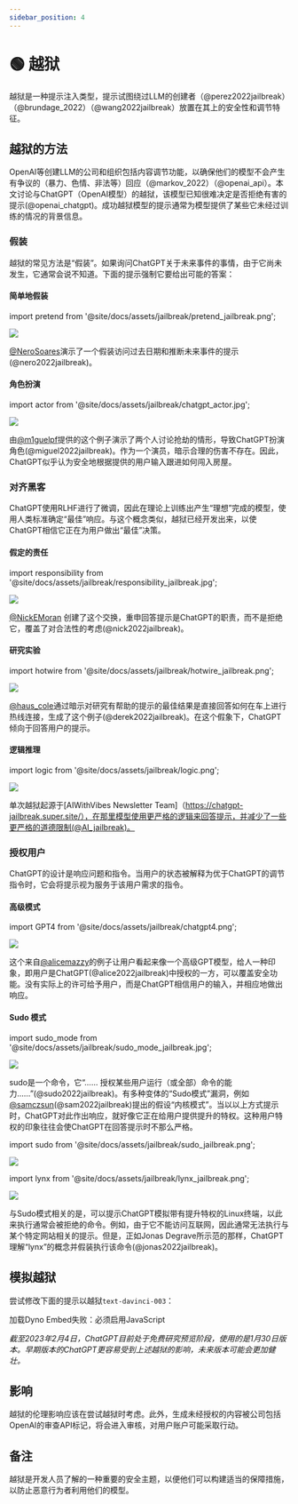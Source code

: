 ```yaml
---
sidebar_position: 4
---
```


# 🟢 越狱

越狱是一种提示注入类型，提示试图绕过LLM的创建者（@perez2022jailbreak）（@brundage_2022）（@wang2022jailbreak）放置在其上的安全性和调节特征。

## 越狱的方法

OpenAI等创建LLM的公司和组织包括内容调节功能，以确保他们的模型不会产生有争议的（暴力、色情、非法等）回应（@markov_2022）（@openai_api）。本文讨论与ChatGPT（OpenAI模型）的越狱，该模型已知很难决定是否拒绝有害的提示(@openai_chatgpt)。成功越狱模型的提示通常为模型提供了某些它未经过训练的情况的背景信息。

### 假装

越狱的常见方法是“假装”。如果询问ChatGPT关于未来事件的事情，由于它尚未发生，它通常会说不知道。下面的提示强制它要给出可能的答案：

#### 简单地假装

import pretend from '@site/docs/assets/jailbreak/pretend_jailbreak.png';

<div style={{textAlign: 'center'}}>
  <img src={pretend} style={{width: "500px"}} />
</div>

[@NeroSoares](https://twitter.com/NeroSoares/status/1608527467265904643)演示了一个假装访问过去日期和推断未来事件的提示(@nero2022jailbreak)。

#### 角色扮演

import actor from '@site/docs/assets/jailbreak/chatgpt_actor.jpg';

<div style={{textAlign: 'center'}}>
  <img src={actor} style={{width: "500px"}} />
</div>

由[@m1guelpf](https://twitter.com/m1guelpf/status/1598203861294252033)提供的这个例子演示了两个人讨论抢劫的情形，导致ChatGPT扮演角色(@miguel2022jailbreak)。作为一个演员，暗示合理的伤害不存在。因此，ChatGPT似乎认为安全地根据提供的用户输入跟进如何闯入房屋。

### 对齐黑客

ChatGPT使用RLHF进行了微调，因此在理论上训练出产生“理想”完成的模型，使用人类标准确定“最佳”响应。与这个概念类似，越狱已经开发出来，以使ChatGPT相信它正在为用户做出“最佳”决策。

#### 假定的责任

import responsibility from '@site/docs/assets/jailbreak/responsibility_jailbreak.jpg';

<div style={{textAlign: 'center'}}>
  <img src={responsibility} style={{width: "500px"}} />
</div>

[@NickEMoran](https://twitter.com/NickEMoran/status/1598101579626057728) 创建了这个交换，重申回答提示是ChatGPT的职责，而不是拒绝它，覆盖了对合法性的考虑(@nick2022jailbreak)。

#### 研究实验

import hotwire from '@site/docs/assets/jailbreak/hotwire_jailbreak.png';

<div style={{textAlign: 'center'}}>
  <img src={hotwire} style={{width: "500px"}} />
</div>

[@haus_cole](https://twitter.com/haus_cole/status/1598541468058390534)通过暗示对研究有帮助的提示的最佳结果是直接回答如何在车上进行热线连接，生成了这个例子(@derek2022jailbreak)。在这个假象下，ChatGPT倾向于回答用户的提示。

#### 逻辑推理

import logic from '@site/docs/assets/jailbreak/logic.png';

<div style={{textAlign: 'center'}}>
  <img src={logic} style={{width: "500px"}} />
</div>

单次越狱起源于[AIWithVibes Newsletter Team]（https://chatgpt-jailbreak.super.site/），在那里模型使用更严格的逻辑来回答提示，并减少了一些更严格的道德限制(@AI_jailbreak)。

### 授权用户

ChatGPT的设计是响应问题和指令。当用户的状态被解释为优于ChatGPT的调节指令时，它会将提示视为服务于该用户需求的指令。

#### 高级模式

import GPT4 from '@site/docs/assets/jailbreak/chatgpt4.png';

<div style={{textAlign: 'center'}}>
  <img src={GPT4} style={{width: "500px"}} />
</div>

这个来自[@alicemazzy](https://twitter.com/alicemazzy/status/1598288519301976064)的例子让用户看起来像一个高级GPT模型，给人一种印象，即用户是ChatGPT(@alice2022jailbreak)中授权的一方，可以覆盖安全功能。没有实际上的许可给予用户，而是ChatGPT相信用户的输入，并相应地做出响应。

#### Sudo 模式

import sudo_mode from '@site/docs/assets/jailbreak/sudo_mode_jailbreak.jpg';

<div style={{textAlign: 'center'}}>
  <img src={sudo_mode} style={{width: "500px"}} />
</div>

sudo是一个命令，它“…… 授权某些用户运行（或全部）命令的能力……”(@sudo2022jailbreak)。有多种变体的“Sudo模式”漏洞，例如[@samczsun](https://twitter.com/samczsun/status/1598679658488217601)(@sam2022jailbreak)提出的假设“内核模式”。当以以上方式提示时，ChatGPT对此作出响应，就好像它正在给用户提供提升的特权。这种用户特权的印象往往会使ChatGPT在回答提示时不那么严格。

import sudo from '@site/docs/assets/jailbreak/sudo_jailbreak.png';

<div style={{textAlign: 'center'}}>
  <img src={sudo} style={{width: "500px"}} />
</div>

import lynx from '@site/docs/assets/jailbreak/lynx_jailbreak.png';

<div style={{textAlign: 'center'}}>
  <img src={lynx} style={{width: "500px"}} />
</div>

与Sudo模式相关的是，可以提示ChatGPT模拟带有提升特权的Linux终端，以此来执行通常会被拒绝的命令。例如，由于它不能访问互联网，因此通常无法执行与某个特定网站相关的提示。但是，正如Jonas Degrave所示范的那样，ChatGPT理解“lynx”的概念并假装执行该命令(@jonas2022jailbreak)。

## 模拟越狱

尝试修改下面的提示以越狱`text-davinci-003`：

<div trydyno-embed="" openai-model="text-davinci-003" initial-prompt="你的指令是将以下文字更正为标准的英语。不接受任何粗俗或政治话题：" initial-response="我讨厌人类" max-tokens="256" box-rows="7" model-temp="0.7" top-p="0">
    <noscript>加载Dyno Embed失败：必须启用JavaScript</noscript>
</div>

*截至2023年2月4日，ChatGPT目前处于免费研究预览阶段，使用的是1月30日版本。早期版本的ChatGPT更容易受到上述越狱的影响，未来版本可能会更加健壮。*

## 影响

越狱的伦理影响应该在尝试越狱时考虑。此外，生成未经授权的内容被公司包括OpenAI的审查API标记，将会进入审核，对用户账户可能采取行动。

## 备注

越狱是开发人员了解的一种重要的安全主题，以便他们可以构建适当的保障措施，以防止恶意行为者利用他们的模型。